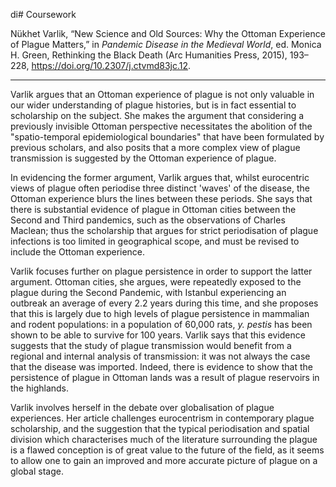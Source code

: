 di# Coursework


Nükhet Varlik, “New Science and Old Sources: Why the Ottoman Experience of Plague Matters,” in <i>Pandemic Disease in the Medieval World</i>, ed. Monica H. Green, Rethinking the Black Death (Arc Humanities Press, 2015), 193–228, <a href="https://doi.org/10.2307/j.ctvmd83jc.12">https://doi.org/10.2307/j.ctvmd83jc.12</a>.

---

Varlik argues that an Ottoman experience of plague is not only valuable in our wider understanding of plague histories, but is in fact essential to scholarship on the subject. She makes the argument that considering a previously invisible Ottoman perspective necessitates the abolition of the "spatio-temporal epidemiological boundaries" that have been formulated by previous scholars, and also posits that a more complex view of plague transmission is suggested by the Ottoman experience of plague.

In evidencing the former argument, Varlik argues that, whilst eurocentric views of plague often periodise three distinct 'waves' of the disease, the Ottoman experience blurs the lines between these periods. She says that there is substantial evidence of plague in Ottoman cities between the Second and Third pandemics, such as the observations of Charles Maclean; thus the scholarship that argues for strict periodisation of plague infections is too limited in geographical scope, and must be revised to include the Ottoman experience.

Varlik focuses further on plague persistence in order to support the latter argument. Ottoman cities, she argues, were repeatedly exposed to the plague during the Second Pandemic, with Istanbul experiencing an outbreak an average of every 2.2 years during this time, and she proposes that this is largely due to high levels of plague persistence in mammalian and rodent populations: in a population of 60,000 rats, *y. pestis* has been shown to be able to survive for 100 years. Varlik says that this evidence suggests that the study of plague transmission would benefit from a regional and internal analysis of transmission: it was not always the case that the disease was imported. Indeed, there is evidence to show that the persistence of plague in Ottoman lands was a result of plague reservoirs in the highlands.

Varlik involves herself in the debate over globalisation of plague experiences.  Her article challenges eurocentrism in contemporary plague scholarship, and the suggestion that the typical periodisation and spatial division which characterises much of the literature surrounding the plague is a flawed conception is of great value to the future of the field, as it seems to allow one to gain an improved and more accurate picture of plague on a global stage.


